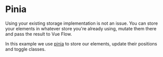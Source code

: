 # Pinia

Using your existing storage implementation is not an issue. 
You can store your elements in whatever store you're already using, mutate them there and pass the result to Vue Flow.

In this example we use [pinia](https://pinia.vuejs.org/) to store our elements, update their positions and toggle classes.

<div class="mt-6">
  <PiniaExample />
</div>
